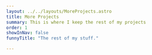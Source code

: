 ```yaml
---
layout: ../../layouts/MoreProjects.astro
title: More Projects
summary: This is where I keep the rest of my projects
order: 1
showInNav: false
funnyTitle: "The rest of my stuff."

---
```

